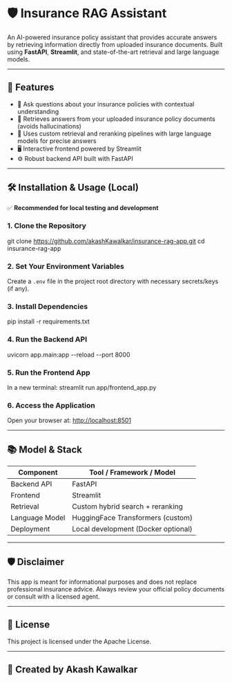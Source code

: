 # 🛡️ Insurance RAG Assistant

An AI-powered insurance policy assistant that provides accurate answers by retrieving information directly from uploaded insurance documents. Built using **FastAPI**, **Streamlit**, and state-of-the-art retrieval and large language models.

---

## 🚀 Features

- 💬 Ask questions about your insurance policies with contextual understanding
- 🔎 Retrieves answers from your uploaded insurance policy documents (avoids hallucinations)
- 🧠 Uses custom retrieval and reranking pipelines with large language models for precise answers
- 🖥️ Interactive frontend powered by Streamlit
- ⚙️ Robust backend API built with FastAPI

---

## 🛠️ Installation & Usage (Local)

✅ **Recommended for local testing and development**

### 1. Clone the Repository
git clone https://github.com/akashKawalkar/insurance-rag-app.git
cd insurance-rag-app

### 2. Set Your Environment Variables
Create a `.env` file in the project root directory with necessary secrets/keys (if any).

### 3. Install Dependencies
pip install -r requirements.txt

### 4. Run the Backend API
uvicorn app.main:app --reload --port 8000

### 5. Run the Frontend App
In a new terminal:
streamlit run app/frontend_app.py


### 6. Access the Application

Open your browser at: [http://localhost:8501](http://localhost:8501/)

---

## 📚 Model & Stack

| Component      | Tool / Framework / Model            |
|----------------|------------------------------------|
| Backend API    | FastAPI                            |
| Frontend       | Streamlit                          |
| Retrieval      | Custom hybrid search + reranking   |
| Language Model | HuggingFace Transformers (custom)  |
| Deployment     | Local development (Docker optional)|

---

## 🛡️ Disclaimer

This app is meant for informational purposes and does not replace professional insurance advice. Always review your official policy documents or consult with a licensed agent.

---

## 📜 License

This project is licensed under the Apache License.

---

## 📌 Created by Akash Kawalkar






